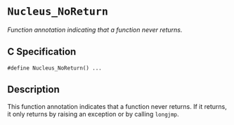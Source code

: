 # `Nucleus_NoReturn`
*Function annotation indicating that a function never returns.*

## C Specification
```
#define Nucleus_NoReturn() ...
```

## Description
This function annotation indicates that a function never returns.
If it returns, it only returns by raising an exception or by calling `longjmp`.
